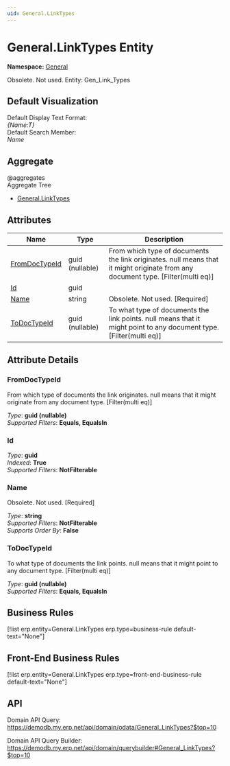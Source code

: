 ```yaml
---
uid: General.LinkTypes
---
```

# General.LinkTypes Entity

**Namespace:** [General](General.md)  

Obsolete. Not used. Entity: Gen_Link_Types

## Default Visualization
Default Display Text Format:  
_{Name:T}_  
Default Search Member:  
_Name_  

## Aggregate
  @aggregates  
Aggregate Tree  
* [General.LinkTypes](General.LinkTypes.md)  

## Attributes

| Name | Type | Description |
| ---- | ---- | --- |
| [FromDocTypeId](General.LinkTypes.md#fromdoctypeid) | guid (nullable) | From which type of documents the link originates. null means that it might originate from any document type. [Filter(multi eq)] 
| [Id](General.LinkTypes.md#id) | guid |  
| [Name](General.LinkTypes.md#name) | string | Obsolete. Not used. [Required] 
| [ToDocTypeId](General.LinkTypes.md#todoctypeid) | guid (nullable) | To what type of documents the link points. null means that it might point to any document type. [Filter(multi eq)] 


## Attribute Details

### FromDocTypeId

From which type of documents the link originates. null means that it might originate from any document type. [Filter(multi eq)]

_Type_: **guid (nullable)**  
_Supported Filters_: **Equals, EqualsIn**  

### Id

_Type_: **guid**  
_Indexed_: **True**  
_Supported Filters_: **NotFilterable**  

### Name

Obsolete. Not used. [Required]

_Type_: **string**  
_Supported Filters_: **NotFilterable**  
_Supports Order By_: **False**  

### ToDocTypeId

To what type of documents the link points. null means that it might point to any document type. [Filter(multi eq)]

_Type_: **guid (nullable)**  
_Supported Filters_: **Equals, EqualsIn**  



## Business Rules

[!list erp.entity=General.LinkTypes erp.type=business-rule default-text="None"]

## Front-End Business Rules

[!list erp.entity=General.LinkTypes erp.type=front-end-business-rule default-text="None"]

## API

Domain API Query:
<https://demodb.my.erp.net/api/domain/odata/General_LinkTypes?$top=10>

Domain API Query Builder:
<https://demodb.my.erp.net/api/domain/querybuilder#General_LinkTypes?$top=10>

